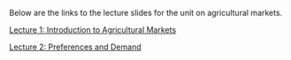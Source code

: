 Below are the links to the lecture slides for the unit on agricultural markets.

[Lecture 1: Introduction to Agricultural Markets](https://davidubilava.com/agmarkets_slides/01-Intro.html)

[Lecture 2: Preferences and Demand](https://davidubilava.com/agmarkets_slides/01-Demand.html)
